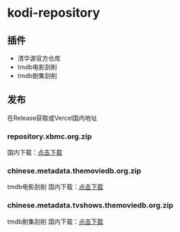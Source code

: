 # kodi-repository


## 插件
- 清华源官方仓库
- tmdb电影刮削
- tmdb剧集刮削
  
## 发布
在Release获取或Vercel国内地址
### repository.xbmc.org.zip 
 国内下载：[点击下载](https://kodiproxy.cc-cloud.top/release/repo)
### chinese.metadata.themoviedb.org.zip 
tmdb电影刮削
国内下载：[点击下载](https://kodiproxy.cc-cloud.top/release/tmdb)
### chinese.metadata.tvshows.themoviedb.org.zip
tmdb剧集刮削
国内下载：[点击下载](https://kodiproxy.cc-cloud.top/release/tvdb)